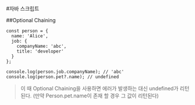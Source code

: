 #자바 스크립트

##Optional Chaining

```
const person = {
  name: 'Alice',
  job: {
    companyName: 'abc',
    title: 'developer'
  }
};

console.log(person.job.companyName); // 'abc'
console.log(person.pet?.name); // undefined
```
 

> 이 때 Optional Chaining을 사용하면 에러가 발생하는 대신 undefined가 리턴된다. 
> (만약 Person.pet.name이 존재 할 경우 그 값이 리턴된다)
